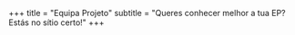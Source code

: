 +++
title = "Equipa Projeto"
subtitle = "Queres conhecer melhor a tua EP? Estás no sítio certo!"
+++
